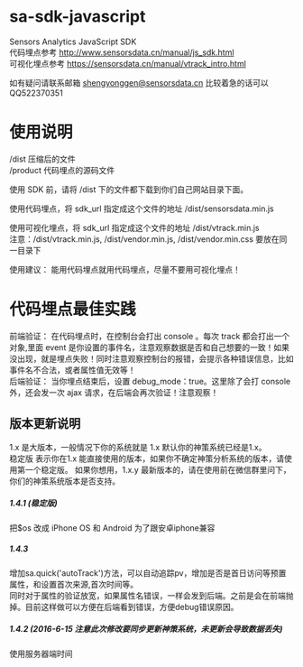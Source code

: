 # sa-sdk-javascript

Sensors Analytics JavaScript SDK  
代码埋点参考 http://www.sensorsdata.cn/manual/js_sdk.html  
可视化埋点参考 https://sensorsdata.cn/manual/vtrack_intro.html  

如有疑问请联系邮箱 shengyonggen@sensorsdata.cn 比较着急的话可以QQ522370351

# 使用说明
/dist 压缩后的文件  
/product 代码埋点的源码文件

使用 SDK 前，请将 /dist 下的文件都下载到你们自己网站目录下面。

使用代码埋点，将 sdk_url 指定成这个文件的地址  /dist/sensorsdata.min.js 

使用可视化埋点，将 sdk_url 指定成这个文件的地址 /dist/vtrack.min.js  
注意：/dist/vtrack.min.js, /dist/vendor.min.js, /dist/vendor.min.css 要放在同一目录下

使用建议： 能用代码埋点就用代码埋点，尽量不要用可视化埋点！

# 代码埋点最佳实践
前端验证： 在代码埋点时，在控制台会打出 console 。每次 track 都会打出一个对象,里面 event 是你设置的事件名，注意观察数据是否和自己想要的一致！如果没出现，就是埋点失败！同时注意观察控制台的报错，会提示各种错误信息，比如事件名不合法，或者属性值无效等！  
后端验证： 当你埋点结束后，设置 debug_mode：true。这里除了会打 console 外，还会发一次 ajax 请求，在后端会再次验证！注意观察！


## 版本更新说明  
1.x 是大版本，一般情况下你的系统就是 1.x 默认你的神策系统已经是1.x。  
稳定版  表示你在1.x 能直接使用的版本，如果你不确定神策分析系统的版本，请使用第一个稳定版。
如果你想用，1.x.y 最新版本的，请在使用前在微信群里问下，你们的神策系统版本是否支持。

##### 1.4.1  (稳定版)
把$os 改成 iPhone OS 和 Android 为了跟安卓iphone兼容

##### 1.4.3 
增加sa.quick('autoTrack')方法，可以自动追踪pv，增加是否是首日访问等预置属性，和设置首次来源,首次时间等。  
同时对于属性的验证放宽，如果属性名错误，一样会发到后端。之前是会在前端抛掉。目前这样做可以方便在后端看到错误，方便debug错误原因。

##### 1.4.2  (2016-6-15 注意此次修改要同步更新神策系统，未更新会导致数据丢失)
使用服务器端时间




